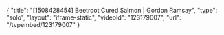 {
    "title": "[1508428454] Beetroot Cured Salmon | Gordon Ramsay",
    "type": "solo",
    "layout": "iframe-static",
    "videoId": "123179007",
    "url": "\/tvpembed\/123179007"
}